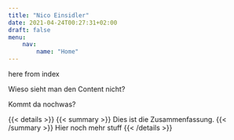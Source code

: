 ```yaml
---
title: "Nico Einsidler"
date: 2021-04-24T00:27:31+02:00
draft: false
menu:
    nav:
        name: "Home"
---
```


here from index

Wieso sieht man den Content nicht?

Kommt da nochwas?

{{< details >}}
{{< summary >}}
Dies ist die Zusammenfassung.
{{< /summary >}}
Hier noch mehr stuff
{{< /details >}}

